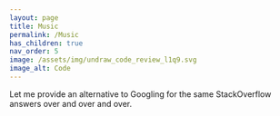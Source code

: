 ```yaml
---
layout: page
title: Music
permalink: /Music
has_children: true
nav_order: 5
image: /assets/img/undraw_code_review_l1q9.svg
image_alt: Code
---
```


Let me provide an alternative to Googling for the same StackOverflow answers over and over and over.